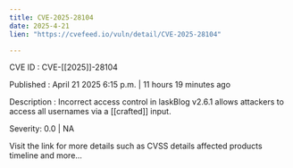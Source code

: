 ```yaml
---
title: CVE-2025-28104
date: 2025-4-21
lien: "https://cvefeed.io/vuln/detail/CVE-2025-28104"

---
```


CVE ID : CVE-[[2025]]-28104

Published :  April 21
2025
6:15 p.m. | 11 hours
19 minutes ago

Description : Incorrect access control in laskBlog v2.6.1 allows attackers to access all usernames via a  [[crafted]] input.

Severity: 0.0 | NA

Visit the link for more details
such as CVSS details
affected products
timeline
and more...

